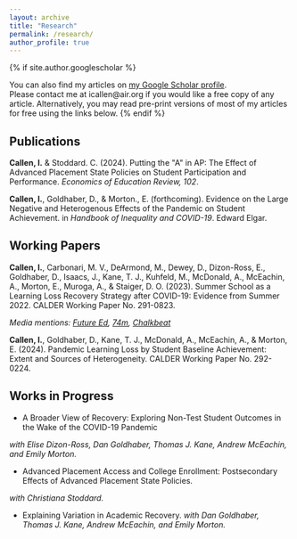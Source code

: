 ```yaml
---
layout: archive
title: "Research"
permalink: /research/
author_profile: true
---
```


{% if site.author.googlescholar %}
  <div class="wordwrap">You can also find my articles on <a href="{{site.author.googlescholar}}">my Google Scholar profile</a>.</div> Please contact me at icallen@air.org if you would like a free copy of any article. Alternatively, you may read pre-print versions of most of my articles for free using the links below.
{% endif %}

## Publications

**Callen, I.** & Stoddard. C. (2024). Putting the "A" in AP: The Effect of Advanced Placement State Policies on Student Participation and Performance. *Economics of Education Review, 102*. 

[<i class="fa-solid fa-link" aria-hidden="true"></i>](https://www.sciencedirect.com/science/article/abs/pii/S0272775724000591) [<i class="fa-solid fa-file-pdf" aria-hidden="true"></i>](/files/CallenStoddard2024.pdf) [<i class="fa-brands fa-x-twitter"></i>](https://x.com/IanCallen6/status/1821177796367896580)

**Callen, I.**, Goldhaber, D., & Morton., E. (forthcoming). Evidence on the Large Negative and Heterogenous Effects of the Pandemic on Student Achievement. in *Handbook of Inequality and COVID-19*. Edward Elgar. 

## Working Papers

**Callen, I.**, Carbonari, M. V., DeArmond, M., Dewey, D., Dizon-Ross, E., Goldhaber, D., Isaacs, J., Kane, T. J., Kuhfeld, M., McDonald, A., McEachin, A., Morton, E., Muroga, A., & Staiger, D. O. (2023). Summer School as a Learning Loss Recovery Strategy after COVID-19: Evidence from Summer 2022. CALDER Working Paper No. 291-0823. 

[<i class="fa-solid fa-link" aria-hidden="true"></i>](https://caldercenter.org/publications/summer-school-learning-loss-recovery-strategy-after-covid-19-evidence-summer-2022) [<i class="fa-solid fa-file-pdf" aria-hidden="true"></i>](https://caldercenter.org/sites/default/files/CALDER%20WP%20291-0823.pdf) [<i class="fa-brands fa-x-twitter"></i>](https://x.com/CEDR_US/status/1689282537149825024)

*Media mentions: [Future Ed](https://www.future-ed.org/research-news-summer-learnings-impact-on-academic-recovery/), [74m](https://www.the74million.org/article/four-reasons-to-be-hopeful-from-latest-summer-school-study/), [Chalkbeat](https://www.chalkbeat.org/2023/8/15/23833338/pandemic-covid-summer-school-learning-loss-recovery-research/#:~:text=Summer%20school%20might%20be%20more,learning%20opportunities%20over%20multiple%20summers.)*

**Callen, I.**, Goldhaber, D., Kane, T. J., McDonald, A., McEachin, A., \& Morton, E. (2024). Pandemic Learning Loss by Student Baseline Achievement: Extent and Sources of Heterogeneity. CALDER Working Paper No. 292-0224.

[<i class="fa-solid fa-link" aria-hidden="true"></i>](https://caldercenter.org/publications/pandemic-learning-loss-student-baseline-achievement-extent-and-sources-heterogeneity) [<i class="fa-solid fa-file-pdf" aria-hidden="true"></i>](https://caldercenter.org/sites/default/files/CALDER%20WP%20292-0224.pdf) [<i class="fa-brands fa-x-twitter"></i>](https://x.com/IanCallen6/status/1756005148856332302)


## Works in Progress

 - A Broader View of Recovery: Exploring Non-Test Student Outcomes in the Wake of the COVID-19 Pandemic

*with Elise Dizon-Ross, Dan Goldhaber, Thomas J. Kane, Andrew McEachin, and Emily Morton.*

- Advanced Placement Access and College Enrollment: Postsecondary Effects of Advanced Placement State Policies.

*with Christiana Stoddard.*

- Explaining Variation in Academic Recovery.
*with Dan Goldhaber, Thomas J. Kane, Andrew McEachin, and Emily Morton.*


